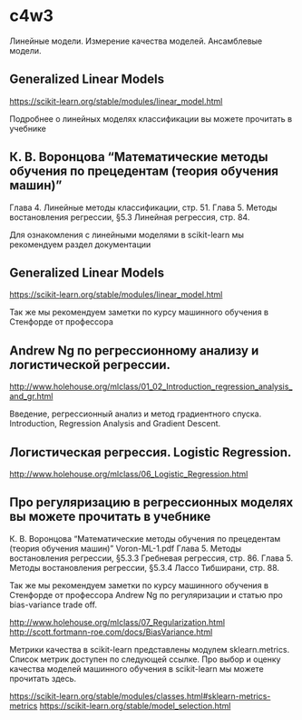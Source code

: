 # c4w3
Линейные модели. Измерение качества моделей. Ансамблевые модели.

Generalized Linear Models
-------------------------
https://scikit-learn.org/stable/modules/linear_model.html


Подробнее о линейных моделях классификации вы можете прочитать в учебнике 

К. В. Воронцова “Математические методы обучения по прецедентам (теория обучения машин)”
---------------------------------------------------------------------------------------

Глава 4. Линейные методы классификации, стр. 51.
Глава 5. Методы востановления регрессии, §5.3 Линейная регрессия, стр. 84.

Для ознакомления с линейными моделями в scikit-learn мы рекомендуем раздел документации 
                                        
Generalized Linear Models
-------------------------
https://scikit-learn.org/stable/modules/linear_model.html

Так же мы рекомендуем заметки по курсу машинного обучения в Стенфорде от профессора 

Andrew Ng по регрессионному анализу и логистической регрессии.
--------------------------------------------------------------

http://www.holehouse.org/mlclass/01_02_Introduction_regression_analysis_and_gr.html

Введение, регрессионный анализ и метод градиентного спуска.
Introduction, Regression Analysis and Gradient Descent.

Логистическая регрессия. Logistic Regression.
---------------------------------------------
http://www.holehouse.org/mlclass/06_Logistic_Regression.html

Про регуляризацию в регрессионных моделях вы можете прочитать в учебнике
------------------------------------------------------------------------

К. В. Воронцова “Математические методы обучения по прецедентам (теория обучения машин)”
Voron-ML-1.pdf
Глава 5. Методы востановления регрессии, §5.3.3 Гребневая регрессия, стр. 86.
Глава 5. Методы востановления регрессии, §5.3.4 Лассо Тибширани, стр. 88.

Так же мы рекомендуем заметки по курсу машинного обучения в Стенфорде от профессора Andrew Ng
по регуляризации и статью про bias-variance trade off.

http://www.holehouse.org/mlclass/07_Regularization.html
http://scott.fortmann-roe.com/docs/BiasVariance.html

Метрики качества в scikit-learn представлены модулем sklearn.metrics.
Список метрик доступен по следующей ссылке. Про выбор и оценку качества моделей машинного
обучения в scikit-learn мы можете прочитать здесь.

https://scikit-learn.org/stable/modules/classes.html#sklearn-metrics-metrics
https://scikit-learn.org/stable/model_selection.html
